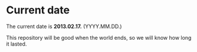 # Current date

The current date is **2013.02.17.** (YYYY.MM.DD.)

This repository will be good when the world ends, so we will know how long it lasted.